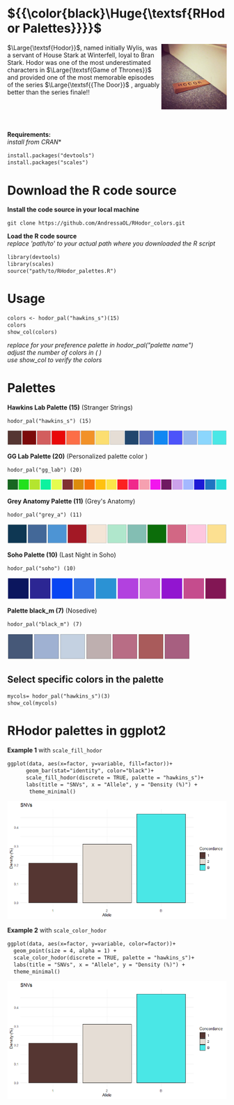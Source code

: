 # ${{\color{black}\Huge{\textsf{RHodor Palettes}}}}\$  <br />

<img src="https://github.com/AndressaOL/RHodor_colors/blob/main/figure/hodor.jpg" alt="Alt text" title="HODOR" width="150" height="150" align="right">

 $\Large{\textsf{Hodor}}$, named initially Wylis, was a servant of House Stark at Winterfell, loyal to Bran Stark. Hodor was one of the most underestimated characters in $\Large{\textsf{Game of Thrones}}$ and provided one of the most memorable episodes of the series $\Large{\textsf{{The Door}}$ , arguably better than the series finale!! <br />
<br />
<br />
<br />


##
**Requirements:**  <br />
*install from CRAN** <br />

```
install.packages("devtools")
install.packages("scales")
```

# Download the R code source

**Install the code source in your local machine** <br />

```
git clone https://github.com/AndressaOL/RHodor_colors.git
```


**Load the R code source** <br />
*replace 'path/to' to your actual path where you downloaded the R script* <br />

```
library(devtools)
library(scales)
source("path/to/RHodor_palettes.R")

```

# Usage

```
colors <- hodor_pal("hawkins_s")(15)
colors
show_col(colors)
```
*replace for your preference palette in hodor_pal("palette name")*  <br />
*adjust the number of colors in ( )* <br />
*use show_col to verify the colors* <br />

# Palettes 

**Hawkins Lab Palette (15)** (Stranger Strings) <br />

```
hodor_pal("hawkins_s") (15)
```
![image](https://github.com/AndressaOL/RHodor_colors/blob/main/figure/hawkinscolors.png)

**GG Lab Palette (20)** (Personalized palette color ) 

```
hodor_pal("gg_lab") (20)
```
![image](https://github.com/AndressaOL/RHodor_colors/blob/main/figure/gg_labcolors.png)

**Grey Anatomy Palette (11)**  (Grey's Anatomy)  <br />

```
hodor_pal("grey_a") (11)
```
![image](https://github.com/AndressaOL/RHodor_colors/blob/main/figure/greycolors1.png) 

**Soho Palette (10)** (Last Night in Soho)  <br /> 

```
hodor_pal("soho") (10)
```
![image](https://github.com/AndressaOL/RHodor_colors/blob/main/figure/soho.png) 


**Palette  black_m (7)** (Nosedive)  <br /> 

```
hodor_pal("black_m") (7)
```
![image](https://github.com/AndressaOL/RHodor_colors/blob/main/figure/nosedive.png)


## Select specific colors in the palette

```
mycols= hodor_pal("hawkins_s")(3)
show_col(mycols)
```

# RHodor palettes in ggplot2


**Example 1** with `scale_fill_hodor` <br />
```
ggplot(data, aes(x=factor, y=variable, fill=factor))+
      geom_bar(stat="identity", color="black")+
      scale_fill_hodor(discrete = TRUE, palette = "hawkins_s")+
      labs(title = "SNVs", x = "Allele", y = "Density (%)") +
       theme_minimal()
```
![image](https://github.com/AndressaOL/RHodor_colors/blob/main/figure/example1.png)

**Example 2** with `scale_color_hodor` <br />

```
ggplot(data, aes(x=factor, y=variable, color=factor))+
  geom_point(size = 4, alpha = 1) +
  scale_color_hodor(discrete = TRUE, palette = "hawkins_s")+
  labs(title = "SNVs", x = "Allele", y = "Density (%)") +
  theme_minimal()
```
![image](https://github.com/AndressaOL/RHodor_colors/blob/main/figure/example1.png) 










